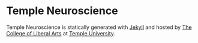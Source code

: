 # Temple Neuroscience

Temple Neuroscience is statically generated with [Jekyll](https://jekyllrb.com)
and hosted by [The College of Liberal Arts](https://liberalarts.temple.edu) at
[Temple University](https://temple.edu).

